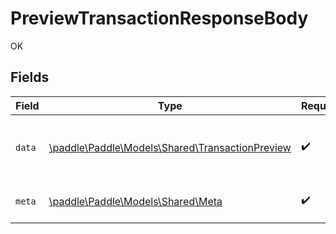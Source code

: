 # PreviewTransactionResponseBody

OK


## Fields

| Field                                                                                        | Type                                                                                         | Required                                                                                     | Description                                                                                  |
| -------------------------------------------------------------------------------------------- | -------------------------------------------------------------------------------------------- | -------------------------------------------------------------------------------------------- | -------------------------------------------------------------------------------------------- |
| `data`                                                                                       | [\paddle\Paddle\Models\Shared\TransactionPreview](../../models/shared/TransactionPreview.md) | :heavy_check_mark:                                                                           | Represents a transaction entity when previewing.                                             |
| `meta`                                                                                       | [\paddle\Paddle\Models\Shared\Meta](../../models/shared/Meta.md)                             | :heavy_check_mark:                                                                           | Information about this response.                                                             |
